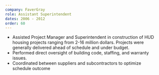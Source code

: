 ```yaml
---
company: FaverGray
role: Assistant Superintendent
dates: 2006 - 2012
order: 60
---
```


- Assisted Project Manager and Superintendent in construction of HUD housing projects ranging from 2-16 million dollars.  Projects were generally delivered ahead of schedule and under budget.
- Performed direct oversight of building code, staffing, and warranty issues.
- Coordinated between suppliers and subcontractors to optimize schedule outcome
